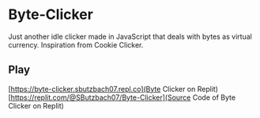 # Byte-Clicker
Just another idle clicker made in JavaScript that deals with bytes as virtual currency. Inspiration from Cookie Clicker.

## Play
[https://byte-clicker.sbutzbach07.repl.co](Byte Clicker on Replit)
[https://replit.com/@SButzbach07/Byte-Clicker](Source Code of Byte Clicker on Replit)
